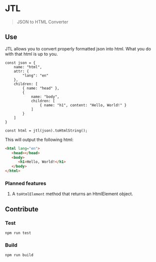 # JTL

> JSON to HTML Converter

## Use

JTL allows you to convert properly formatted json into html. What you do with that html is up to you.

```
const json = {
    name: "html",
    attr: {
        "lang": "en"
    },
    children: [
        { name: "head" },
        {
            name: "body",
            children: [
                { name: "h1", content: "Hello, World!" }
            ]
        }
    ]
}

const html = jtl(json).toHtmlString();
```

This will output the following html:

```html
<html lang="en">
   <head></head>
   <body>
      <h1>Hello, World!</h1>
   </body>
</html>
```

### Planned features

1. A `toHtmlElement` method that returns an HtmlElement object.

## Contribute

### Test

```
npm run test
```

### Build

```
npm run build
```
